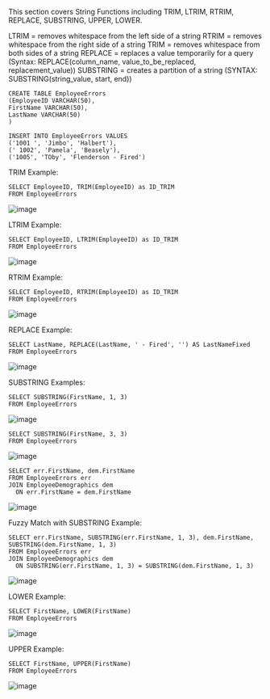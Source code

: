 
This section covers String Functions including TRIM, LTRIM, RTRIM, REPLACE, 
SUBSTRING, UPPER, LOWER.

LTRIM = removes whitespace from the left side of a string
RTRIM = removes whitespace from the right side of a string
TRIM = removes whitespace from both sides of a string
REPLACE = replaces a value temporarily for a query (Syntax: REPLACE(column_name, value_to_be_replaced, replacement_value))
SUBSTRING = creates a partition of a string (SYNTAX: SUBSTRING(string_value, start, end))

```
CREATE TABLE EmployeeErrors
(EmployeeID VARCHAR(50),
FirstName VARCHAR(50),
LastName VARCHAR(50)
)

INSERT INTO EmployeeErrors VALUES
('1001 ', 'Jimbo', 'Halbert'),
(' 1002', 'Pamela', 'Beasely'),
('1005', 'TOby', 'Flenderson - Fired')
```
TRIM Example:
```
SELECT EmployeeID, TRIM(EmployeeID) as ID_TRIM
FROM EmployeeErrors
```
![image](https://github.com/Liss4rd/DataAnalystBootcamp/assets/66858250/66d8c710-3e58-466c-850c-df2c9e3e18a7)

LTRIM Example:
```
SELECT EmployeeID, LTRIM(EmployeeID) as ID_TRIM
FROM EmployeeErrors
```
![image](https://github.com/Liss4rd/DataAnalystBootcamp/assets/66858250/5080e810-13bb-48f9-983e-f6329ab61043)

RTRIM Example:
```
SELECT EmployeeID, RTRIM(EmployeeID) as ID_TRIM
FROM EmployeeErrors
```
![image](https://github.com/Liss4rd/DataAnalystBootcamp/assets/66858250/18466799-db32-4c0d-99a3-83df688aa8f2)

REPLACE Example:
```
SELECT LastName, REPLACE(LastName, ' - Fired', '') AS LastNameFixed
FROM EmployeeErrors
```
![image](https://github.com/Liss4rd/DataAnalystBootcamp/assets/66858250/f5739035-d9c3-4ae6-b9d7-9bf1e9db1273)

SUBSTRING Examples:
```
SELECT SUBSTRING(FirstName, 1, 3)
FROM EmployeeErrors
```
![image](https://github.com/Liss4rd/DataAnalystBootcamp/assets/66858250/b120437d-718f-40c0-8c41-61fca70527ea)

```
SELECT SUBSTRING(FirstName, 3, 3)
FROM EmployeeErrors
```
![image](https://github.com/Liss4rd/DataAnalystBootcamp/assets/66858250/19e973fb-eef7-4804-bca0-987a70553ae3)

```
SELECT err.FirstName, dem.FirstName
FROM EmployeeErrors err
JOIN EmployeeDemographics dem
  ON err.FirstName = dem.FirstName
```
![image](https://github.com/Liss4rd/DataAnalystBootcamp/assets/66858250/d317a05f-7b64-4400-bc6a-20c5e496aea8)

Fuzzy Match with SUBSTRING Example:
```
SELECT err.FirstName, SUBSTRING(err.FirstName, 1, 3), dem.FirstName, SUBSTRING(dem.FirstName, 1, 3)
FROM EmployeeErrors err
JOIN EmployeeDemographics dem
  ON SUBSTRING(err.FirstName, 1, 3) = SUBSTRING(dem.FirstName, 1, 3)
```
![image](https://github.com/Liss4rd/DataAnalystBootcamp/assets/66858250/5ff76497-ced8-4f3a-bb55-63865c224416)

LOWER Example:
```
SELECT FirstName, LOWER(FirstName)
FROM EmployeeErrors
```
![image](https://github.com/Liss4rd/DataAnalystBootcamp/assets/66858250/f5e1a4c6-0da5-4cd7-b4fd-c7245e6e71ba)

UPPER Example:
```
SELECT FirstName, UPPER(FirstName)
FROM EmployeeErrors
```
![image](https://github.com/Liss4rd/DataAnalystBootcamp/assets/66858250/9e310ca2-3d9c-4dc7-b985-3db7441b8834)
